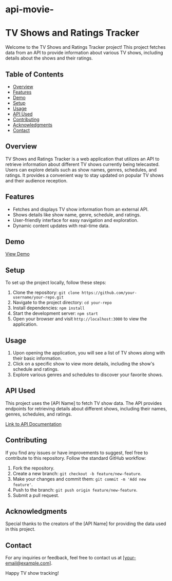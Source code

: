 # api-movie-


# TV Shows and Ratings Tracker

Welcome to the TV Shows and Ratings Tracker project! This project fetches data from an API to provide information about various TV shows, including details about the shows and their ratings.

## Table of Contents
- [Overview](#overview)
- [Features](#features)
- [Demo](#demo)
- [Setup](#setup)
- [Usage](#usage)
- [API Used](#api-used)
- [Contributing](#contributing)
- [Acknowledgments](#acknowledgments)
- [Contact](#contact)

## Overview

TV Shows and Ratings Tracker is a web application that utilizes an API to retrieve information about different TV shows currently being telecasted. Users can explore details such as show names, genres, schedules, and ratings. It provides a convenient way to stay updated on popular TV shows and their audience reception.

## Features

- Fetches and displays TV show information from an external API.
- Shows details like show name, genre, schedule, and ratings.
- User-friendly interface for easy navigation and exploration.
- Dynamic content updates with real-time data.

## Demo



[View Demo]( https://pranjali22pandey.github.io/api-movie-/)

## Setup

To set up the project locally, follow these steps:

1. Clone the repository: `git clone https://github.com/your-username/your-repo.git`
2. Navigate to the project directory: `cd your-repo`
3. Install dependencies: `npm install`
4. Start the development server: `npm start`
5. Open your browser and visit `http://localhost:3000` to view the application.

## Usage

1. Upon opening the application, you will see a list of TV shows along with their basic information.
2. Click on a specific show to view more details, including the show's schedule and ratings.
3. Explore various genres and schedules to discover your favorite shows.

## API Used

This project uses the [API Name] to fetch TV show data. The API provides endpoints for retrieving details about different shows, including their names, genres, schedules, and ratings.

[Link to API Documentation](api-documentation-link)

## Contributing

If you find any issues or have improvements to suggest, feel free to contribute to this repository. Follow the standard GitHub workflow:

1. Fork the repository.
2. Create a new branch: `git checkout -b feature/new-feature`.
3. Make your changes and commit them: `git commit -m 'Add new feature'`.
4. Push to the branch: `git push origin feature/new-feature`.
5. Submit a pull request.

## Acknowledgments

Special thanks to the creators of the [API Name] for providing the data used in this project.

## Contact

For any inquiries or feedback, feel free to contact us at [your-email@example.com].

Happy TV show tracking!
